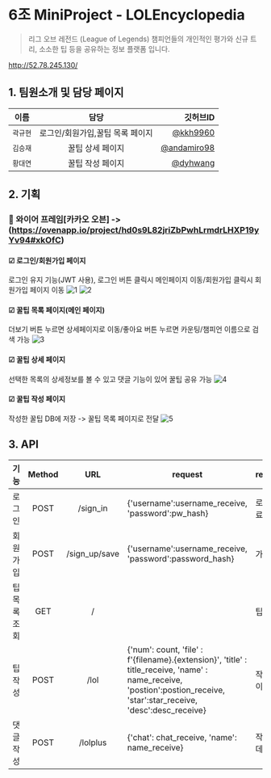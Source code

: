 # 6조 MiniProject - LOLEncyclopedia
> 리그 오브 레전드 (League of Legends) 챔피언들의 개인적인 평가와 신규 트리, 소소한 팁 등을 공유하는 정보 플랫폼 입니다.

http://52.78.245.130/

## 1. 팀원소개 및 담당 페이지
| 이름 | 담당 | 깃허브ID |
|---|:---:|---:|
| `곽규현` | 로그인/회원가입,꿀팁 목록 페이지 | [@kkh9960](https://github.com/kkh9960) | 
| `김승재` | 꿀팁 상세 페이지 | [@andamiro98](https://github.com/andamiro98) | 
| `황대연` | 꿀팁 작성 페이지 | [@dyhwang](https://github.com/dyhwang)|


## 2. 기획
### 🔗 와이어 프레임[카카오 오븐] -> (https://ovenapp.io/project/hd0s9L82jriZbPwhLrmdrLHXP19yYv94#xkOfC)
#### ☑ 로그인/회원가입 페이지
로그인 유지 기능(JWT 사용), 로그인 버튼 클릭시 메인페이지 이동/회원가입 클릭시 회원가입 페이지 이동
![1](https://user-images.githubusercontent.com/80233565/191632295-f0d15f5e-c0c3-40bb-a194-faae93f78ebf.JPG)
![2](https://user-images.githubusercontent.com/80233565/191632310-2162b9db-0741-455f-b8bb-c480cc68ff44.JPG)

#### ☑ 꿀팁 목록 페이지(메인 페이지)
더보기 버튼 누르면 상세페이지로 이동/좋아요 버튼 누르면 카운팅/챔피언 이름으로 검색 가능
![3](https://user-images.githubusercontent.com/80233565/191632812-3809d511-3063-44ef-88ed-76bc50fbdbbb.JPG)

#### ☑ 꿀팁 상세 페이지
선택한 목록의 상세정보를 볼 수 있고 댓글 기능이 있어 꿀팁 공유 가능
![4](https://user-images.githubusercontent.com/80233565/191633277-e836dfd0-695c-4012-9f06-9538391e8287.JPG)

#### ☑ 꿀팁 작성 페이지
작성한 꿀팁 DB에 저장 -> 꿀팁 목록 페이지로 전달
![5](https://user-images.githubusercontent.com/80233565/191633863-ac0a3e24-fbc1-49e9-a173-d3f75572b785.JPG)

## 3. API
|    기능    | Method |        URL         | request                                                                                                        | response  |
|:--------:|:------:|:------------------:|----------------------------------------------------------------------------------------------------------------|-----------|
|   로그인    |   POST    |      /sign_in      | {'username':username_receive, 'password':pw_hash}                                                              | 로그인 완료    | 
|  회원 가입   |  POST  |   /sign_up/save    | {'username':username_receive, 'password':password_hash}                                                        | 가입 완료     |
| 팁 목록 조회  |  GET   |         /          |                                                                                                                | 팁리스트      |
|   팁 작성   |  POST  |        /lol        | {'num': count, 'file' : f'{filename}.{extension}', 'title' : title_receive, 'name' : name_receive,<br> 'postion':postion_receive, 'star':star_receive, 'desc':desc_receive} | 작성 팁 데이터  |
|  댓글 작성   |  POST  |      /lolplus      | {'chat': chat_receive, 'name': name_receive}                                                                   | 작성 댓글 데이터 |

